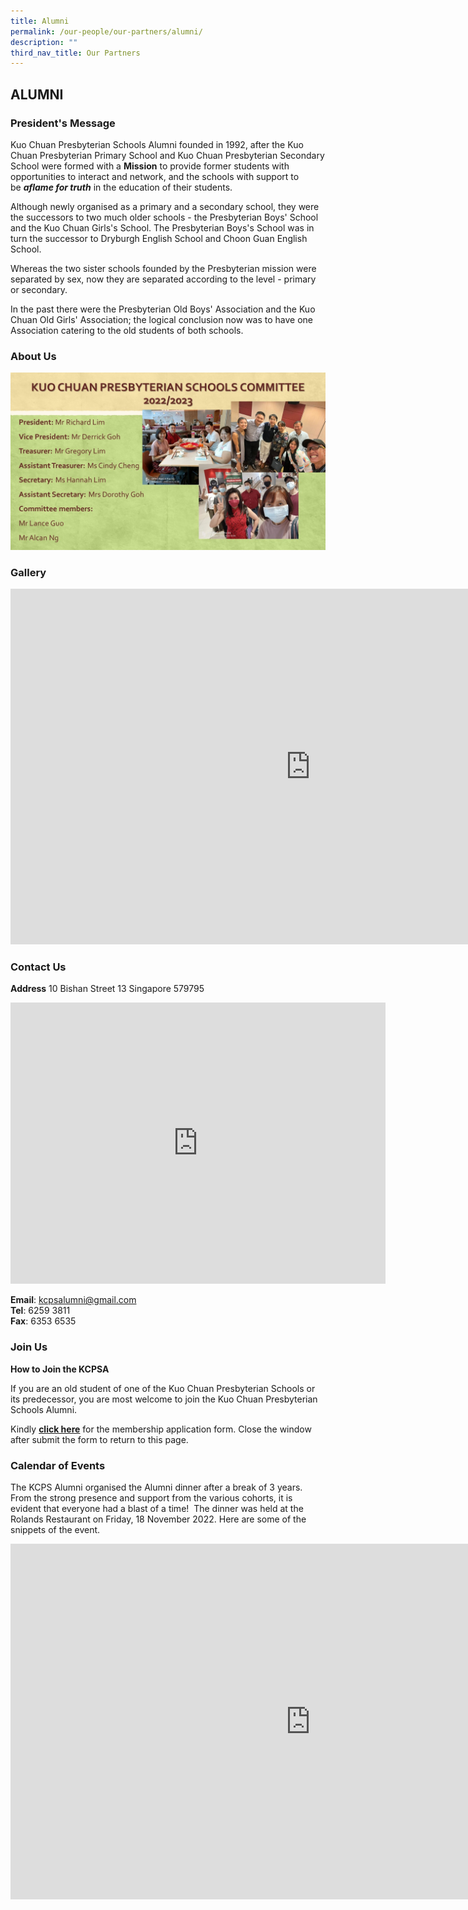 ```yaml
---
title: Alumni
permalink: /our-people/our-partners/alumni/
description: ""
third_nav_title: Our Partners
---
```

## ALUMNI


### President's Message


Kuo Chuan Presbyterian Schools Alumni founded in 1992, after the Kuo Chuan Presbyterian Primary School and Kuo Chuan Presbyterian Secondary School were formed with a&nbsp;**Mission**&nbsp;to provide former students with opportunities to interact and network, and the schools with support to be&nbsp;**_aflame for truth_**&nbsp;in the education of their students.  
  
Although newly organised as a primary and a secondary school, they were the successors to two much older schools - the Presbyterian Boys' School and the Kuo Chuan Girls's School. The Presbyterian Boys's School was in turn the successor to Dryburgh English School and Choon Guan English School.  
  
Whereas the two sister schools founded by the Presbyterian mission were separated by sex, now they are separated according to the level - primary or secondary.  
  
In the past there were the Presbyterian Old Boys' Association and the Kuo Chuan Old Girls' Association; the logical conclusion now was to have one Association catering to the old students of both schools.

### About Us

![](/images/Our%20People/alumni2022comm.jpg)


### Gallery

<iframe allowfullscreen="true" height="569" width="960" frameborder="0" src="https://docs.google.com/presentation/d/e/2PACX-1vSRP9bXgOx9hpe7y6wnwECvhQ-2a0rxnsPbdXQ1ileu6t-8hevUhjkgLSednj5TjyW8IqcyEv3XnED9/embed?start=true&amp;loop=true&amp;delayms=3000"></iframe>

### Contact Us

**Address**
10 Bishan Street 13 Singapore 579795

<iframe src="https://www.google.com/maps/embed?pb=!1m14!1m8!1m3!1d3988.7075245715782!2d103.858015!3d1.352036!3m2!1i1024!2i768!4f13.1!3m3!1m2!1s0x0%3A0x6651ef62de2300e!2sKuo%20Chuan%20Presbyterian%20Secondary%20School!5e0!3m2!1sen!2ssg!4v1670391541786!5m2!1sen!2ssg" width="600" height="450" style="border:0;" allowfullscreen="" loading="lazy"></iframe>

**Email**:	<a href="mailto:kcpsalumni@gmail.com">kcpsalumni@gmail.com</a><br>
**Tel**:	6259 3811<br>
**Fax**:	6353 6535

### Join Us
**How to Join the KCPSA**

If you are an old student of one of the Kuo Chuan Presbyterian Schools or its predecessor, you are most welcome to join the Kuo Chuan Presbyterian Schools Alumni.

Kindly&nbsp;**[click here](https://docs.google.com/forms/d/e/1FAIpQLSdcVESS0CuZXA45-iiQl4sV08i8W2_NtzHOYr_AHNDsI5McXw/viewform)**&nbsp;for the membership application form. Close the window after submit the form to return to this page.

### Calendar of Events


The KCPS Alumni organised the Alumni dinner after a break of 3 years.&nbsp; From the strong presence and support from the various cohorts, it is evident that everyone had a blast of a time!&nbsp; The dinner was held at the Rolands Restaurant on Friday, 18 November 2022. Here are some of the snippets of the event.

<iframe allowfullscreen="true" height="569" width="960" frameborder="0" src="https://docs.google.com/presentation/d/e/2PACX-1vTejTVf97BKSA4hkBmxD2DOBuHuokOvVHWawjaLXmg5g9ZLyhB3IfUjgRCUfLuveKnXNdbAApVKd2KP/embed?start=true&amp;loop=true&amp;delayms=3000"></iframe>
